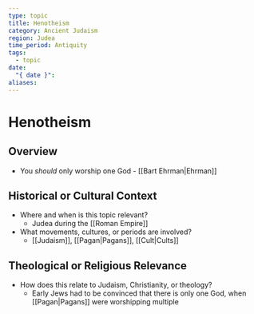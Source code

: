 ```yaml
---
type: topic
title: Henotheism
category: Ancient Judaism
region: Judea
time_period: Antiquity
tags:
  - topic
date:
  "{ date }": 
aliases:
---
```


# Henotheism

## Overview
- You *should* only worship one God - [[Bart Ehrman|Ehrman]]

## Historical or Cultural Context

- Where and when is this topic relevant?
	- Judea during the [[Roman Empire]]
- What movements, cultures, or periods are involved?
	- [[Judaism]], [[Pagan|Pagans]], [[Cult|Cults]]
## Theological or Religious Relevance
- How does this relate to Judaism, Christianity, or theology?
	- Early Jews had to be convinced that there is only one God, when [[Pagan|Pagans]] were worshipping multiple